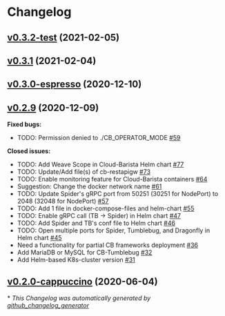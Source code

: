 # Changelog

## [v0.3.2-test](https://github.com/cloud-barista/cb-operator/tree/v0.3.2-test) (2021-02-05)

## [v0.3.1](https://github.com/cloud-barista/cb-operator/tree/v0.3.1) (2021-02-04)

## [v0.3.0-espresso](https://github.com/cloud-barista/cb-operator/tree/v0.3.0-espresso) (2020-12-10)

## [v0.2.9](https://github.com/cloud-barista/cb-operator/tree/v0.2.9) (2020-12-09)

**Fixed bugs:**

- TODO: Permission denied to ./CB\_OPERATOR\_MODE [\#59](https://github.com/cloud-barista/cb-operator/issues/59)

**Closed issues:**

- TODO: Add Weave Scope in Cloud-Barista Helm chart [\#77](https://github.com/cloud-barista/cb-operator/issues/77)
- TODO: Update/Add file\(s\) of cb-restapigw [\#73](https://github.com/cloud-barista/cb-operator/issues/73)
- TODO: Enable monitoring feature for Cloud-Barista containers [\#64](https://github.com/cloud-barista/cb-operator/issues/64)
- Suggestion: Change the docker network name [\#61](https://github.com/cloud-barista/cb-operator/issues/61)
- TODO: Update Spider's gRPC port from 50251 \(30251 for NodePort\) to 2048 \(32048 for NodePort\) [\#57](https://github.com/cloud-barista/cb-operator/issues/57)
- TODO: Add 1 file in docker-compose-files and helm-chart [\#55](https://github.com/cloud-barista/cb-operator/issues/55)
- TODO: Enable gRPC call \(TB → Spider\) in Helm chart [\#47](https://github.com/cloud-barista/cb-operator/issues/47)
- TODO: Add Spider and TB's conf file to Helm chart [\#46](https://github.com/cloud-barista/cb-operator/issues/46)
- TODO: Open multiple ports for Spider, Tumblebug, and Dragonfly in Helm chart [\#45](https://github.com/cloud-barista/cb-operator/issues/45)
- Need a functionality for partial CB frameworks deployment [\#36](https://github.com/cloud-barista/cb-operator/issues/36)
- Add MariaDB or MySQL for CB-Tumblebug [\#32](https://github.com/cloud-barista/cb-operator/issues/32)
- Add Helm-based K8s-cluster version [\#31](https://github.com/cloud-barista/cb-operator/issues/31)

## [v0.2.0-cappuccino](https://github.com/cloud-barista/cb-operator/tree/v0.2.0-cappuccino) (2020-06-04)



\* *This Changelog was automatically generated by [github_changelog_generator](https://github.com/github-changelog-generator/github-changelog-generator)*
